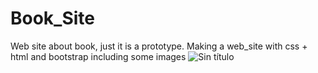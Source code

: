 # Book_Site
Web site about book, just it is a prototype.
Making a web_site with css + html and bootstrap including some images
![Sin título](https://user-images.githubusercontent.com/61268729/83708661-05624000-a5da-11ea-92b3-cacad41d1332.png)

